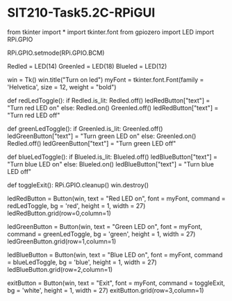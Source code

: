 # SIT210-Task5.2C-RPiGUI

from tkinter import *
import tkinter.font
from gpiozero import LED
import RPi.GPIO

RPi.GPIO.setmode(RPi.GPIO.BCM)

Redled = LED(14)
Greenled = LED(18)
Blueled = LED(12)

win = Tk()
win.title("Turn on led")
myFont = tkinter.font.Font(family = 'Helvetica', size = 12, weight = "bold")

def redLedToggle():
    if Redled.is_lit:
        Redled.off()
        ledRedButton["text"] = "Turn red LED on"
    else:
        Redled.on()
        Greenled.off()
        ledRedButton["text"] = "Turn red LED off"
        
def greenLedToggle():
    if Greenled.is_lit:
        Greenled.off()
        ledGreenButton["text"] = "Turn green LED on"
    else:
        Greenled.on()
        Redled.off()
        ledGreenButton["text"] = "Turn green LED off"
        
def blueLedToggle():
    if Blueled.is_lit:
        Blueled.off()
        ledBlueButton["text"] = "Turn blue LED on"
    else:
        Blueled.on()
        ledBlueButton["text"] = "Turn blue LED off"

def toggleExit():
    RPi.GPIO.cleanup()
    win.destroy()
    

ledRedButton = Button(win, text = "Red LED on", font = myFont, command = redLedToggle, bg = 'red', height = 1, width = 27)
ledRedButton.grid(row=0,column=1)

ledGreenButton = Button(win, text = "Green LED on", font = myFont, command = greenLedToggle, bg = 'green', height = 1, width = 27)
ledGreenButton.grid(row=1,column=1)

ledBlueButton = Button(win, text = "Blue LED on", font = myFont, command = blueLedToggle, bg = 'blue', height = 1, width = 27)
ledBlueButton.grid(row=2,column=1)

exitButton = Button(win, text = "Exit", font = myFont, command = toggleExit, bg = 'white', height = 1, width = 27)
exitButton.grid(row=3,column=1)

